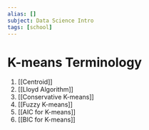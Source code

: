 ```yaml
---
alias: []
subject: Data Science Intro
tags: [school]
---
```

# K-means Terminology


1. [[Centroid]]
2. [[Lloyd Algorithm]]
3. [[Conservative K-means]]
4. [[Fuzzy K-means]]
5. [[AIC for K-means]]
6. [[BIC for K-means]]